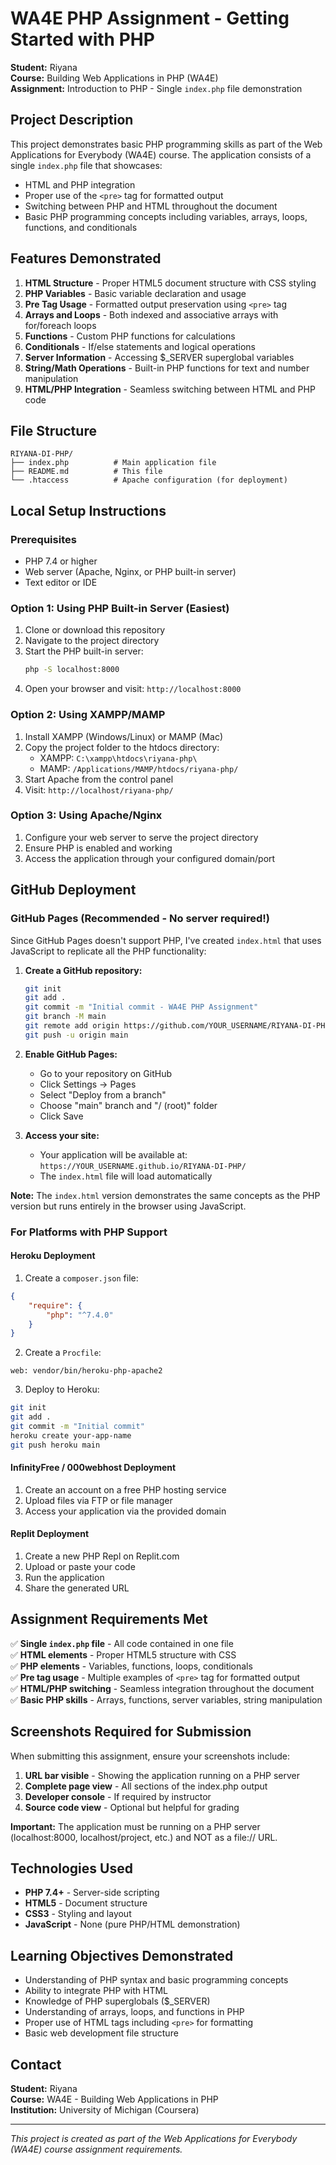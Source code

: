 # WA4E PHP Assignment - Getting Started with PHP

**Student:** Riyana  
**Course:** Building Web Applications in PHP (WA4E)  
**Assignment:** Introduction to PHP - Single `index.php` file demonstration

## Project Description

This project demonstrates basic PHP programming skills as part of the Web Applications for Everybody (WA4E) course. The application consists of a single `index.php` file that showcases:

- HTML and PHP integration
- Proper use of the `<pre>` tag for formatted output
- Switching between PHP and HTML throughout the document
- Basic PHP programming concepts including variables, arrays, loops, functions, and conditionals

## Features Demonstrated

1. **HTML Structure** - Proper HTML5 document structure with CSS styling
2. **PHP Variables** - Basic variable declaration and usage
3. **Pre Tag Usage** - Formatted output preservation using `<pre>` tag
4. **Arrays and Loops** - Both indexed and associative arrays with for/foreach loops
5. **Functions** - Custom PHP functions for calculations
6. **Conditionals** - If/else statements and logical operations
7. **Server Information** - Accessing $_SERVER superglobal variables
8. **String/Math Operations** - Built-in PHP functions for text and number manipulation
9. **HTML/PHP Integration** - Seamless switching between HTML and PHP code

## File Structure

```
RIYANA-DI-PHP/
├── index.php          # Main application file
├── README.md          # This file
└── .htaccess          # Apache configuration (for deployment)
```

## Local Setup Instructions

### Prerequisites
- PHP 7.4 or higher
- Web server (Apache, Nginx, or PHP built-in server)
- Text editor or IDE

### Option 1: Using PHP Built-in Server (Easiest)

1. Clone or download this repository
2. Navigate to the project directory
3. Start the PHP built-in server:
   ```bash
   php -S localhost:8000
   ```
4. Open your browser and visit: `http://localhost:8000`

### Option 2: Using XAMPP/MAMP

1. Install XAMPP (Windows/Linux) or MAMP (Mac)
2. Copy the project folder to the htdocs directory:
   - XAMPP: `C:\xampp\htdocs\riyana-php\`
   - MAMP: `/Applications/MAMP/htdocs/riyana-php/`
3. Start Apache from the control panel
4. Visit: `http://localhost/riyana-php/`

### Option 3: Using Apache/Nginx

1. Configure your web server to serve the project directory
2. Ensure PHP is enabled and working
3. Access the application through your configured domain/port

## GitHub Deployment

### GitHub Pages (Recommended - No server required!)

Since GitHub Pages doesn't support PHP, I've created `index.html` that uses JavaScript to replicate all the PHP functionality:

1. **Create a GitHub repository:**
   ```bash
   git init
   git add .
   git commit -m "Initial commit - WA4E PHP Assignment"
   git branch -M main
   git remote add origin https://github.com/YOUR_USERNAME/RIYANA-DI-PHP.git
   git push -u origin main
   ```

2. **Enable GitHub Pages:**
   - Go to your repository on GitHub
   - Click Settings → Pages
   - Select "Deploy from a branch"
   - Choose "main" branch and "/ (root)" folder
   - Click Save

3. **Access your site:**
   - Your application will be available at: `https://YOUR_USERNAME.github.io/RIYANA-DI-PHP/`
   - The `index.html` file will load automatically

**Note:** The `index.html` version demonstrates the same concepts as the PHP version but runs entirely in the browser using JavaScript.

### For Platforms with PHP Support

#### Heroku Deployment

1. Create a `composer.json` file:
```json
{
    "require": {
        "php": "^7.4.0"
    }
}
```

2. Create a `Procfile`:
```
web: vendor/bin/heroku-php-apache2
```

3. Deploy to Heroku:
```bash
git init
git add .
git commit -m "Initial commit"
heroku create your-app-name
git push heroku main
```

#### InfinityFree / 000webhost Deployment

1. Create an account on a free PHP hosting service
2. Upload files via FTP or file manager
3. Access your application via the provided domain

#### Replit Deployment

1. Create a new PHP Repl on Replit.com
2. Upload or paste your code
3. Run the application
4. Share the generated URL

## Assignment Requirements Met

✅ **Single `index.php` file** - All code contained in one file  
✅ **HTML elements** - Proper HTML5 structure with CSS  
✅ **PHP elements** - Variables, functions, loops, conditionals  
✅ **Pre tag usage** - Multiple examples of `<pre>` tag for formatted output  
✅ **HTML/PHP switching** - Seamless integration throughout the document  
✅ **Basic PHP skills** - Arrays, functions, server variables, string manipulation  

## Screenshots Required for Submission

When submitting this assignment, ensure your screenshots include:

1. **URL bar visible** - Showing the application running on a PHP server
2. **Complete page view** - All sections of the index.php output
3. **Developer console** - If required by instructor
4. **Source code view** - Optional but helpful for grading

**Important:** The application must be running on a PHP server (localhost:8000, localhost/project, etc.) and NOT as a file:// URL.

## Technologies Used

- **PHP 7.4+** - Server-side scripting
- **HTML5** - Document structure
- **CSS3** - Styling and layout
- **JavaScript** - None (pure PHP/HTML demonstration)

## Learning Objectives Demonstrated

- Understanding of PHP syntax and basic programming concepts
- Ability to integrate PHP with HTML
- Knowledge of PHP superglobals ($_SERVER)
- Understanding of arrays, loops, and functions in PHP
- Proper use of HTML tags including `<pre>` for formatting
- Basic web development file structure

## Contact

**Student:** Riyana  
**Course:** WA4E - Building Web Applications in PHP  
**Institution:** University of Michigan (Coursera)

---

*This project is created as part of the Web Applications for Everybody (WA4E) course assignment requirements.* 